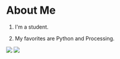# About Me

1. I'm a student.

2. My favorites are Python and Processing.

![](https://github-readme-stats.vercel.app/api/top-langs?username=scotch-jp)
![](https://skillicons.dev/icons?i=swift,python,processing,windows,macos,linux)
